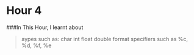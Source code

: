 # Hour 4 <br>
###In This Hour, I learnt about <br>
> aypes such as:
char
int 
float
double
format specifiers such as %c, %d, %f, %e
